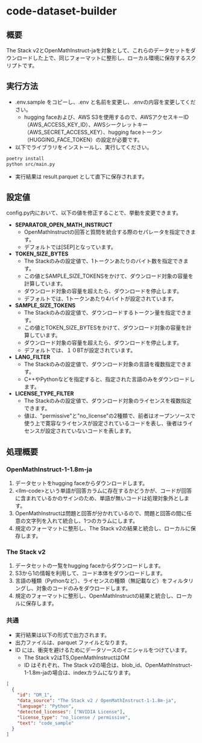 # code-dataset-builder
## 概要
The Stack v2とOpenMathInstruct-jaを対象として、これらのデータセットをダウンロードした上で、同じフォーマットに整形し、ローカル環境に保存するスクリプトです。

## 実行方法
- .env.sample をコピーし、.env と名前を変更し、.envの内容を変更してください。
  - hugging faceおよび、AWS S3を使用するので、AWSアクセスキーID（AWS_ACCESS_KEY_ID）、AWSシークレットキー（AWS_SECRET_ACCESS_KEY）、hugging faceトークン（HUGGING_FACE_TOKEN）の設定が必要です。
- 以下でライブラリをインストールし、実行してください。

```bash
poetry install
python src/main.py
```

- 実行結果は result.parquet として直下に保存されます。
  
## 設定値
config.py内において、以下の値を修正することで、挙動を変更できます。
- __SEPARATOR_OPEN_MATH_INSTRUCT__
  - OpenMathInstructの回答と質問を統合する際のセパレータを指定できます。
  - デフォルトでは[SEP]となっています。
- __TOKEN_SIZE_BYTES__
  - The Stackのみの設定値で、1トークンあたりのバイト数を指定できます。
  - この値とSAMPLE_SIZE_TOKENSをかけて、ダウンロード対象の容量を計算しています。
  - ダウンロード対象の容量を超えたら、ダウンロードを停止します。
  - デフォルトでは、1トークンあたり4バイトが設定されています。
- __SAMPLE_SIZE_TOKENS__
  - The Stackのみの設定値で、ダウンロードするトークン量を指定できます。
  - この値とTOKEN_SIZE_BYTESをかけて、ダウンロード対象の容量を計算しています。
  - ダウンロード対象の容量を超えたら、ダウンロードを停止します。
  - デフォルトでは、１０BTが設定されています。
- __LANG_FILTER__
  - The Stackのみの設定値で、ダウンロード対象の言語を複数指定できます。
  - C++やPythonなどを指定すると、指定された言語のみをダウンロードします。
- __LICENSE_TYPE_FILTER__
  - The Stackのみの設定値で、ダウンロード対象のライセンスを複数指定できます。
  - 値は、"permissive"と"no_license"の2種類で、前者はオープンソースで使う上で寛容なライセンスが設定されているコードを表し、後者はライセンスが設定されていないコードを表します。

## 処理概要
### OpenMathInstruct-1-1.8m-ja
1. データセットをhugging faceからダウンロードします。
2. \<llm-code>という単語が回答カラムに存在するかどうかが、コードが回答に含まれているかのサインのため、単語が無いコードは処理対象外とします。
3. OpenMathInstructは問題と回答が分かれているので、問題と回答の間に任意の文字列を入れて統合し、1つのカラムにします。
4. 規定のフォーマットに整形し、The Stack v2の結果と統合し、ローカルに保存します。

### The Stack v2
1. データセットの一覧をhugging faceからダウンロードします。
2. S3から1の情報を利用して、コード本体をダウンロードします。
3. 言語の種類（Pythonなど）、ライセンスの種類（無記載など）をフィルタリングし、対象のコードのみをダウロードします。
4. 規定のフォーマットに整形し、OpenMathInstructの結果と統合し、ローカルに保存します。

### 共通
- 実行結果は以下の形式で出力されます。
- 出力ファイルは、parquet ファイルとなります。
- ID には、衝突を避けるためにデータソースのイニシャルをつけています。
  - The Stack v2はTS,OpenMathInstructはOM
  - ID はそれぞれ、The Stack v2の場合は、blob_id、OpenMathInstruct-1-1.8m-jaの場合は、indexカラムになります。

```json
[
  {
    "id": "OM_1",
    "data_source": "The Stack v2 / OpenMathInstruct-1-1.8m-ja",
    "language": "Python",
    "detected_licenses": ["NVIDIA License"],
    "license_type": "no_license / permissive",
    "text": "code_sample"
  }
]
```

